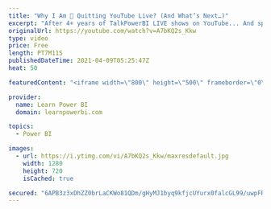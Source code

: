 ```yaml
---
title: "Why I Am 🛑 Quitting YouTube Live? (And What’s Next…)"
excerpt: "After 4+ years of TalkPowerBI LIVE shows on YouTube... And spending 1000s of hours LIVE with you... I am *quitting* YouTube LIVE.  Let me tell you all about it: 00:00 I am Quitting YouTube LIVE 1:34 Why am I Quitting? (What's in it for you 🙂) 5:42 What is Next?  ================================\r 👉"
originalUrl: https://youtube.com/watch?v=A7bKQ2s_Kkw
type: video
price: Free
length: PT7M11S
publishedDateTime: 2021-04-09T05:25:47Z
heat: 50

featuredContent: "<iframe width=\"800\" height=\"500\" frameborder=\"0\" src=\"https://www.youtube.com/embed/A7bKQ2s_Kkw\" allow=\"accelerometer; autoplay; encrypted-media; gyroscope; picture-in-picture\" allowfullscreen></iframe>"

provider:
  name: Learn Power BI
  domain: learnpowerbi.com

topics:
  - Power BI

images:
  - url: https://i.ytimg.com/vi/A7bKQ2s_Kkw/maxresdefault.jpg
    width: 1280
    height: 720
    isCached: true

secured: "6APB3z3xDhZZ0brLaCKWo81QDm/gHyMJ1byq9kfjcUYurx0falcGL99/uwpFRztF3f6tzN9JT+OXtBIkLyJG8l5l9SRZcdKf3z7bmySCEHNUQxDEDIDeYTtKnOEAR9I6JsDXOAAn6zkCuAYnfklTmCPRMTgwPUUZAC1XSqCfKY/OQJvdbXM//7wZaQQ2ve6ChiWKwhKXwo2VO+oZoFH8DvmZO7V0IezoQsxIiGcQmnArJJPSdaOqL86RNF4AjzLEEOP5owku0RpIDHRGH0tPNlVT4Uz20WKBKvbgzbC0pZwXOnRNglvAFANlvUEkiP1KsWNZL6N9KLNEm8ETJjql0Q2E2Jo0Q+wuwf62r2+5lt+RM5eKsGJpn8cd8l3NcZGBpklprwJaFFJ9WcovP8nGg7pOOpQI84G/pziyMGlZgEw=;XRCr4f96REwCrAepvetGbw=="
---
```


